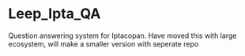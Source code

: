 # Leep_Ipta_QA
Question answering system for Iptacopan.
Have moved this with large ecosystem, will make a smaller version with seperate repo